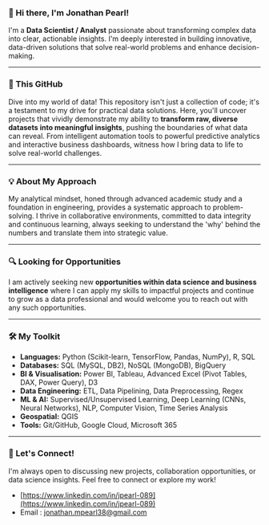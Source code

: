 ### 👋 Hi there, I'm Jonathan Pearl!

I'm a **Data Scientist / Analyst** passionate about transforming complex data into clear, actionable insights. I'm deeply interested in building innovative, data-driven solutions that solve real-world problems and enhance decision-making.

---

### 🚀 This GitHub

Dive into my world of data! This repository isn't just a collection of code; it's a testament to my drive for practical data solutions. Here, you'll uncover projects that vividly demonstrate my ability to **transform raw, diverse datasets into meaningful insights**, pushing the boundaries of what data can reveal. From intelligent automation tools to powerful predictive analytics and interactive business dashboards, witness how I bring data to life to solve real-world challenges.

---

### 💡 About My Approach

My analytical mindset, honed through advanced academic study and a foundation in engineering, provides a systematic approach to problem-solving. I thrive in collaborative environments, committed to data integrity and continuous learning, always seeking to understand the 'why' behind the numbers and translate them into strategic value.

---

### 🔍 Looking for Opportunities

I am actively seeking new **opportunities within data science and business intelligence** where I can apply my skills to impactful projects and continue to grow as a data professional and would welcome you to reach out with any such opportunities.

---

### 🛠️ My Toolkit

* **Languages:** Python (Scikit-learn, TensorFlow, Pandas, NumPy), R, SQL
* **Databases:** SQL (MySQL, DB2), NoSQL (MongoDB), BigQuery
* **BI & Visualisation:** Power BI, Tableau, Advanced Excel (Pivot Tables, DAX, Power Query), D3
* **Data Engineering:** ETL, Data Pipelining, Data Preprocessing, Regex
* **ML & AI:** Supervised/Unsupervised Learning, Deep Learning (CNNs, Neural Networks), NLP, Computer Vision, Time Series Analysis
* **Geospatial:** QGIS
* **Tools:** Git/GitHub, Google Cloud, Microsoft 365

---

### 🤝 Let's Connect!

I'm always open to discussing new projects, collaboration opportunities, or data science insights. Feel free to connect or explore my work!

* [https://www.linkedin.com/in/jpearl-089](https://www.linkedin.com/in/jpearl-089)
* Email : jonathan.mpearl38@gmail.com
